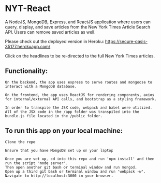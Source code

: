 # NYT-React

A NodeJS, MongoDB, Express, and ReactJS application where users can query, display, and save articles from the New York Times Article Search API. Users can remove saved articles as well.

Please check out the deployed version in Heroku: https://secure-oasis-35177.herokuapp.com/

Click on the headlines to be re-directed to the full New York Times articles.

## Functionality:

	On the backend, the app uses express to serve routes and mongoose to interact with a MongoDB database.

	On the frontend, the app uses ReactJS for rendering components, axios for internal/external API calls, and bootstrap as a styling framework.

	In order to transpile the JSX code, webpack and babel were utilized. All of the JSX code in the /app folder was transpiled into the bundle.js file located in the /public folder.

## To run this app on your local machine:

	Clone the repo

    Ensure that you have MongoDB set up on your laptop

    Once you are set up, cd into this repo and run 'npm install' and then run the script 'node server'.
    Then open another git bash or terminal window and run mongod.
    Open up a third git bash or terminal window and run 'webpack -w'.
    Navigate to http://localhost:3000 in your browser.


